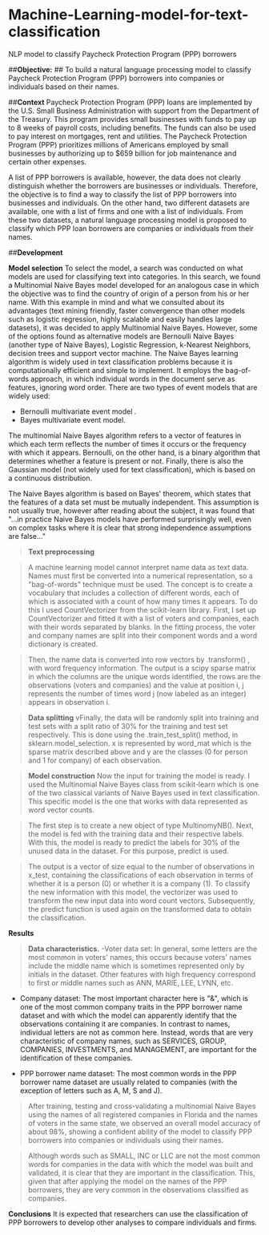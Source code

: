 # Machine-Learning-model-for-text-classification
NLP model to classify Paycheck Protection Program (PPP) borrowers

##**Objective:** ## To build a natural language processing model to classify Paycheck Protection Program (PPP) borrowers into companies or individuals based on their names.

##**Context**
Paycheck Protection Program (PPP) loans are implemented by the U.S. Small Business Administration with support from the Department of the Treasury.  This program provides small businesses with funds to pay up to 8 weeks of payroll costs, including benefits. The funds can also be used to pay interest on mortgages, rent and utilities. The Paycheck Protection Program (PPP) prioritizes millions of Americans employed by small businesses by authorizing up to $659 billion for job maintenance and certain other expenses.

A list of PPP borrowers is available, however, the data does not clearly distinguish whether the borrowers are businesses or individuals. Therefore, the objective is to find a way to classify the list of PPP borrowers into businesses and individuals. On the other hand, two different datasets are available, one with a list of firms and one with a list of individuals. From these two datasets, a natural language processing model is proposed to classify which PPP loan borrowers are companies or individuals from their names. 

##**Development**

**Model selection**
To select the model, a search was conducted on what models are used for classifying text into categories. In this search, we found a Multinomial Naive Bayes model developed for an analogous case in which the objective was to find the country of origin of a person from his or her name. With this example in mind and what we consulted about its advantages (text mining friendly, faster convergence than other models such as logistic regression, highly scalable and easily handles large datasets), it was decided to apply Multinomial Naive Bayes. However, some of the options found as alternative models are Bernoulli Naive Bayes (another type of Naive Bayes), Logistic Regression, k-Nearest Neighbors, decision trees and support vector machine.
The Naive Bayes learning algorithm is widely used in text classification problems because it is computationally efficient and simple to implement. It employs the bag-of-words approach, in which individual words in the document serve as features, ignoring word order. There are two types of event models that are widely used: 
- Bernoulli multivariate event model .
- Bayes multivariate event model.

The multinomial Naive Bayes algorithm refers to a vector of features in which each term reflects the number of times it occurs or the frequency with which it appears. Bernoulli, on the other hand, is a binary algorithm that determines whether a feature is present or not. Finally, there is also the Gaussian model (not widely used for text classification), which is based on a continuous distribution.

The Naive Bayes algorithm is based on Bayes' theorem, which states that the features of a data set must be mutually independent. This assumption is not usually true, however after reading about the subject, it was found that "...in practice Naive Bayes models have performed surprisingly well, even on complex tasks where it is clear that strong independence assumptions are false..."

>**Text preprocessing**

>A machine learning model cannot interpret name data as text data. Names must first be converted into a numerical representation, so a "bag-of-words" technique must be used. The concept is to create a vocabulary that includes a collection of different words, each of which is associated with a count of how many times it appears. To do this I used CountVectorizer from the scikit-learn library. First, I set up CountVectorizer and fitted it with a list of voters and companies, each with their words separated by blanks. In the fitting process, the voter and company names are split into their component words and a word dictionary is created.

>Then, the name data is converted into row vectors by .transform() , with word frequency information. The output is a scipy sparse matrix in which the columns are the unique words identified, the rows are the observations (voters and companies) and the value at position i, j represents the number of times word j (now labeled as an integer) appears in observation i.


>**Data splitting**
vFinally, the data will be randomly split into training and test sets with a split ratio of 30% for the training and test set respectively. This is done using the .train_test_split() method, in sklearn.model_selection. x is represented by word_mat which is the sparse matrix described above and y are the classes (0 for person and 1 for company) of each observation. 

>**Model construction**
>Now the input for training the model is ready. I used the Multinomial Naive Bayes class from scikit-learn which is one of the two classical variants of Naive Bayes used in text classification. This specific model is the one that works with data represented as word vector counts.

>The first step is to create a new object of type MultinomyNB(). Next, the model is fed with the training data and their respective labels. With this, the model is ready to predict the labels for 30% of the unused data in the dataset. For this purpose, predict is used.

>The output is a vector of size equal to the number of observations in x_test, containing the classifications of each observation in terms of whether it is a person (0) or whether it is a company (1). To classify the new information with this model, the vectorizer was used to transform the new input data into word count vectors. Subsequently, the predict function is used again on the transformed data to obtain the classification.

**Results**

>**Data characteristics.**
-Voter data set: In general, some letters are the most common in voters' names, this occurs because voters' names include the middle name which is sometimes represented only by initials in the dataset. Other features with high frequency correspond to first or middle names such as ANN, MARIE, LEE, LYNN, etc.

- Company dataset: The most important character here is "&", which is one of the most common company traits in the PPP borrower name dataset and with which the model can apparently identify that the observations containing it are companies. In contrast to names, individual letters are not as common here. Instead, words that are very characteristic of company names, such as SERVICES, GROUP, COMPANIES, INVESTMENTS, and MANAGEMENT, are important for the identification of these companies.

- PPP borrower name dataset: The most common words in the PPP borrower name dataset are usually related to companies (with the exception of letters such as A, M, S and J).

>After training, testing and cross-validating a multinomial Naive Bayes using the names of all registered companies in Florida and the names of voters in the same state, we observed an overall model accuracy of about 98%, showing a confident ability of the model to classify PPP borrowers into companies or individuals using their names.

>Although words such as SMALL, INC or LLC are not the most common words for companies in the data with which the model was built and validated, it is clear that they are important in the classification. This, given that after applying the model on the names of the PPP borrowers, they are very common in the observations classified as companies.

**Conclusions**
It is expected that researchers can use the classification of PPP borrowers to develop other analyses to compare individuals and firms.
